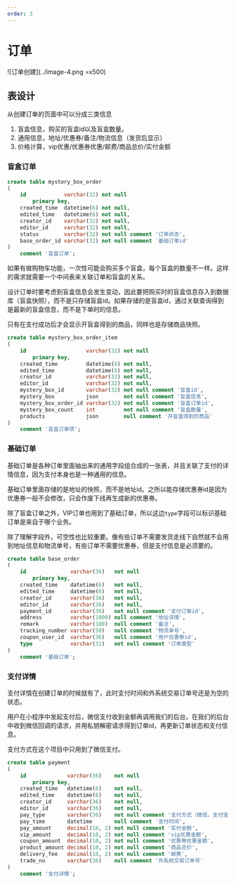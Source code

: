 ```yaml
---
order: 3
---
```

# 订单

![订单创建](../image-4.png =x500)

## 表设计

从创建订单的页面中可以分成三类信息

1. 盲盒信息，购买的盲盒id以及盲盒数量。
2. 通用信息，地址/优惠券/备注/物流信息（发货后显示）
3. 价格计算，vip优惠/优惠券优惠/邮费/商品总价/实付金额

### 盲盒订单

```sql
create table mystery_box_order
(
    id            varchar(32) not null
        primary key,
    created_time  datetime(6) not null,
    edited_time   datetime(6) not null,
    creator_id    varchar(32) not null,
    editor_id     varchar(32) not null,
    status        varchar(32) not null comment '订单状态',
    base_order_id varchar(32) not null comment '基础订单id'
)
    comment '盲盒订单';
```

如果有做购物车功能，一次性可能会购买多个盲盒，每个盲盒的数量不一样。这样的需求就需要一个中间表来关联订单和盲盒的关系。

设计订单时要考虑到盲盒信息会发生变动，因此要把购买时的盲盒信息存入到数据库（盲盒快照），而不是只存储盲盒id。如果存储的是盲盒id，通过关联查询得到是最新的盲盒信息，而不是下单时的信息。

只有在支付成功后才会显示开盲盒得到的商品，同样也是存储商品快照。

```sql
create table mystery_box_order_item
(
    id                   varchar(32) not null
        primary key,
    created_time         datetime(6) not null,
    edited_time          datetime(6) not null,
    creator_id           varchar(32) not null,
    editor_id            varchar(32) not null,
    mystery_box_id       varchar(32) not null comment '盲盒id',
    mystery_box          json        not null comment '盲盒信息',
    mystery_box_order_id varchar(32) not null comment '盲盒订单id',
    mystery_box_count    int         not null comment '盲盒数量',
    products             json        null comment '开盲盒得到的商品'
)
    comment '盲盒订单项';
```

### 基础订单

基础订单是各种订单里面抽出来的通用字段组合成的一张表，并且关联了支付的详情信息，因为支付本身也是一种通用的信息。

基础订单里面存储的是地址的快照，而不是地址id。之所以能存储优惠券id是因为优惠券一般不会修改，只会作废下线再生成新的优惠券。

除了盲盒订单之外，VIP订单也用到了基础订单，所以这边`type`字段可以标识基础订单是来自于哪个业务。

除了理解字段外，可空性也比较重要。像有些订单不需要发货走线下自然就不会用到地址信息和物流单号，有些订单不需要优惠券，但是支付信息是必须要的。

```sql
create table base_order
(
    id              varchar(36)   not null
        primary key,
    created_time    datetime(6)   not null,
    edited_time     datetime(6)   not null,
    creator_id      varchar(36)   not null,
    editor_id       varchar(36)   not null,
    payment_id      varchar(36)   not null comment '支付订单id',
    address         varchar(1000) null comment '地址详情',
    remark          varchar(100)  null comment '备注',
    tracking_number varchar(50)   null comment '物流单号',
    coupon_user_id  varchar(36)   null comment '用户优惠券id',
    type            varchar(32)   not null comment '订单类型'
)
    comment '基础订单';
```

### 支付详情

支付详情在创建订单的时候就有了，此时支付时间和外系统交易订单号还是为空的状态。

用户在小程序中发起支付后，微信支付收到金额再调用我们的后台。在我们的后台中收到微信回调的请求，并用私钥解密请求得到订单id，再更新订单状态和支付信息。

支付方式在这个项目中只用到了微信支付。

```sql
create table payment
(
    id             varchar(36)    not null
        primary key,
    created_time   datetime(6)    not null,
    edited_time    datetime(6)    not null,
    creator_id     varchar(36)    not null,
    editor_id      varchar(36)    not null,
    pay_type       varchar(36)    not null comment '支付方式（微信，支付宝等）',
    pay_time       datetime       null comment '支付时间',
    pay_amount     decimal(10, 2) not null comment '实付金额',
    vip_amount     decimal(10, 2) not null comment 'vip优惠金额',
    coupon_amount  decimal(10, 2) not null comment '优惠券优惠金额',
    product_amount decimal(10, 2) not null comment '商品总价',
    delivery_fee   decimal(10, 2) not null comment '邮费',
    trade_no       varchar(36)    null comment '外系统交易订单号'
)
    comment '支付详情';
```
